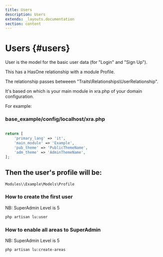 ```yaml
---
title: Users
description: Users
extends: _layouts.documentation
section: content
---
```


# Users {#users}

User is the model for the basic user data (for "Login" and "Sign Up").

This has a HasOne relationship with a module Profile.

The relationship passes betweeen "Traits\Relationships\UserRelationship".

It's based on which is your main module in xra.php of your domain configuration.

For example:

### base_example/config/localhost/xra.php

```php

return [
    'primary_lang' => 'it',
    'main_module' => 'Example',
    'pub_theme' => 'PublicThemeName',
    'adm_theme' => 'AdminThemeName',
];

```

## Then the user's profile will be:

```php
Modules\\Example\Models\Profile
```

### How to create the first user

NB: SuperAdmin Level is 5

```bash
php artisan lu:user
```

### How to enable all areas to SuperAdmin

NB: SuperAdmin Level is 5

```bash
php artisan lu:create-areas
```